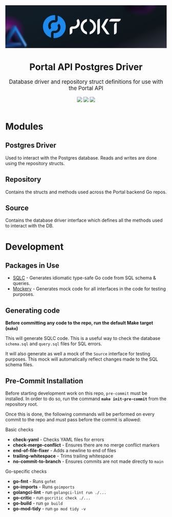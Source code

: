 <div align="center">
    <img src=".github/banner.png" alt="Pocket Network logo" width="600"/>
    <h1>Portal API Postgres Driver</h1>
    <big>Database driver and repository struct definitions for use with the Portal API</big>
    <div>
    <br/>
        <a href="https://github.com/pokt-foundation/node-nanny/pulse"><img src="https://img.shields.io/github/last-commit/pokt-foundation/node-nanny.svg"/></a>
        <a href="https://github.com/pokt-foundation/node-nanny/pulls"><img src="https://img.shields.io/github/issues-pr/pokt-foundation/node-nanny.svg"/></a>
        <a href="https://github.com/pokt-foundation/node-nanny/issues"><img src="https://img.shields.io/github/issues-closed/pokt-foundation/node-nanny.svg"/></a>
    </div>
</div>
<br/>

# Modules

## Postgres Driver

Used to interact with the Postgres database. Reads and writes are done using the repository structs.

## Repository

Contains the structs and methods used across the Portal backend Go repos.

## Source

Contains the database driver interface which defines all the methods used to interact with the DB.

# Development

## Packages in Use

- [SQLC](https://docs.sqlc.dev/en/stable/tutorials/getting-started-postgresql.html) - Generates idiomatic type-safe Go code from SQL schema & queries.
- [Mockery](https://github.com/vektra/mockery) - Generates mock code for all interfaces in the code for testing purposes.

## Generating code

**Before committing any code to the repo, run the default Make target (`make`)**

This will generate SQLC code. This is a useful way to check the database `schema.sql` and `query.sql` files for SQL errors.

It will also generate as well a mock of the `Source` interface for testing purposes. This mock will automatically reflect changes made to the SQL schema files.

## Pre-Commit Installation

Before starting development work on this repo, `pre-commit` must be installed. In order to do so, run the command **`make init-pre-commit`** from the repository root.

Once this is done, the following commands will be performed on every commit to the repo and must pass before the commit is allowed:

Basic checks

- **check-yaml** - Checks YAML files for errors
- **check-merge-conflict** - Ensures there are no merge conflict markers
- **end-of-file-fixer** - Adds a newline to end of files
- **trailing-whitespace** - Trims trailing whitespace
- **no-commit-to-branch** - Ensures commits are not made directly to `main`

Go-specific checks

- **go-fmt** - Runs `gofmt`
- **go-imports** - Runs `goimports`
- **golangci-lint** - run `golangci-lint run ./...`
- **go-critic** - run `gocritic check ./...`
- **go-build** - run `go build`
- **go-mod-tidy** - run `go mod tidy -v`
